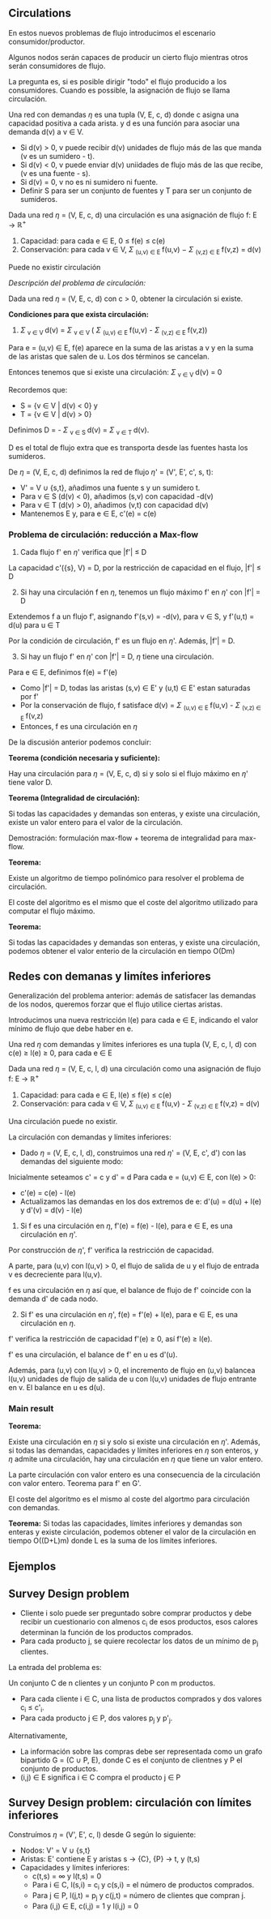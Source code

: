 ## Circulations

En estos nuevos problemas de flujo introducimos el escenario consumidor/productor. 

Algunos nodos serán capaces de producir un cierto flujo mientras otros serán consumidores de flujo. 

La pregunta es, si es posible dirigir "todo" el flujo producido a los consumidores. Cuando es possible, la asignación de flujo se llama circulación. 

Una red con demandas $\eta$ es una tupla (V, E, c, d) donde c asigna una capacidad positiva a cada arista. y d es una función para asociar una demanda d(v) a v $\in$ V.

- Si d(v) > 0, v puede recibir d(v) unidades de flujo más de las que manda (v es un sumidero - t). 
- Si d(v) < 0, v puede enviar d(v) uniidades de flujo más de las que recibe, (v es una fuente - s). 
- Si d(v) = 0, v no es ni sumidero ni fuente. 
- Definir S para ser un conjunto de fuentes y T para ser un conjunto de sumideros. 

Dada una red $\eta$ = (V, E, c, d) una circulación es una asignación de flujo f: E → $\mathbb{R}^+$

1) Capacidad: para cada e $\in$ E, 0 $\leq$ f(e) $\leq$ c(e)
2) Conservación: para cada v $\in$ V, $\Sigma$ <sub> (u,v) $\in$ E </sub> f(u,v) − $\Sigma$ <sub> (v,z) $\in$ E </sub> f(v,z) = d(v)

Puede no existir circulación

*Descripción del problema de circulación:*

Dada una red $\eta$ = (V, E, c, d) con c > 0, obtener la circulación si existe.

**Condiciones para que exista circulación:**
1) $\Sigma$ <sub> v $\in$ V </sub> d(v) =  $\Sigma$ <sub> v $\in$ V </sub> ( $\Sigma$ <sub> (u,v) $\in$ E </sub> f(u,v) - $\Sigma$ <sub> (v,z) $\in$ E </sub> f(v,z)) 

Para e = (u,v) $\in$ E, f(e) aparece en la suma de las aristas a v y en la suma de las aristas que salen de u. Los dos términos se cancelan.

Entonces tenemos que si existe una circulación: $\Sigma$ <sub> v $\in$ V </sub> d(v) = 0

Recordemos que:
- S = {v $\in$ V | d(v) < 0} y
- T = {v $\in$ V | d(v) > 0}

Definimos D = - $\Sigma$ <sub> v $\in$ S </sub> d(v) = $\Sigma$ <sub> v $\in$ T </sub> d(v). 

D es el total de flujo extra que es transporta desde las fuentes hasta los sumideros. 

De $\eta$ = (V, E, c, d) definimos la red de flujo $\eta$' = (V', E', c', s, t):

- V' = V ∪ {s,t}, añadimos una fuente s y un sumidero t. 
- Para v $\in$ S (d(v) < 0), añadimos (s,v) con capacidad -d(v)
- Para v $\in$ T (d(v) > 0), añadimos (v,t) con capacidad d(v)
- Mantenemos E y, para e $\in$ E, c'(e) = c(e)

### Problema de circulación: reducción a Max-flow

1) Cada flujo f' en $\eta$' verifica que |f'| $\leq$ D

La capacidad c'({s}, V) = D, por la restricción de capacidad en el flujo, |f'| $\leq$ D

2) Si hay una circulación f en $\eta$, tenemos un flujo máximo f' en $\eta$' con |f'| = D

Extendemos f a un flujo f', asignando f'(s,v) = -d(v), para v $\in$ S, y f'(u,t) = d(u) para u $\in$ T

Por la condición de circulación, f' es un flujo en $\eta$'. Además, |f'| = D.

3) Si hay un flujo f' en $\eta$' con |f'| = D, $\eta$ tiene una circulación. 

Para e $\in$ E, definimos f(e) = f'(e)

- Como |f'| = D, todas las aristas (s,v) $\in$ E' y (u,t) $\in$ E' estan saturadas por f'
- Por la conservación de flujo, f satisface d(v) = $\Sigma$ <sub> (u,v) $\in$ E </sub> f(u,v) - $\Sigma$ <sub> (v,z) $\in$ E </sub> f(v,z)
- Entonces, f es una circulación en $\eta$

De la discusión anterior podemos concluir:

**Teorema (condición necesaria y suficiente):**

Hay una circulación para $\eta$ = (V, E, c, d) si y solo si el flujo máximo en $\eta$' tiene valor D. 

**Teorema (Integralidad de circulación):**

Si todas las capacidades y demandas son enteras, y existe una circulación, existe un valor entero para el valor de la circulación. 

Demostración: formulación max-flow + teorema de integralidad para max-flow. 

**Teorema:**

Existe un algoritmo de tiempo polinómico para resolver el problema de circulación. 

El coste del algoritmo es el mismo que el coste del algoritmo utilizado para computar el flujo máximo. 

**Teorema:**

Si todas las capacidades y demandas son enteras, y existe una circulación, podemos obtener el valor enterio de la circulación en tiempo O(Dm)

## Redes con demanas y limítes inferiores

Generalización del problema anterior: además de satisfacer las demandas de los nodos, queremos forzar que el flujo utilice ciertas aristas. 

Introducimos una nueva restricción l(e) para cada e $\in$ E, indicando el valor mínimo de flujo que debe haber en e. 

Una red $\eta$ com demandas y límites inferiores es una tupla (V, E, c, l, d) con c(e) $\geq$ l(e) $\geq$ 0, para cada e $\in$ E

Dada una red $\eta$ = (V, E, c, l, d) una circulación como una asignación de flujo f: E → $\mathbb{R}^+$
1) Capacidad: para cada e $\in$ E, l(e) $\leq$ f(e) $\leq$ c(e)
2) Conservación: para cada v $\in$ V, $\Sigma$ <sub> (u,v) $\in$ E </sub> f(u,v) - $\Sigma$ <sub> (v,z) $\in$ E </sub> f(v,z) = d(v)

Una circulación puede no existir. 

La circulación con demandas y límites inferiores: 

- Dado $\eta$ = (V, E, c, l, d), construimos una red $\eta$' = (V, E, c', d') con las demandas del siguiente modo:

Inicialmente seteamos c' = c y d' = d
Para cada e = (u,v) $\in$ E, con l(e) > 0:
  - c'(e) = c(e) - l(e)
  - Actualizamos las demandas en los dos extremos de e:
  d'(u) = d(u) + l(e) y d'(v) = d(v) - l(e)
  
1) Si f es una circulación en $\eta$, f'(e) = f(e) - l(e), para e $\in$ E, es una circulación en $\eta$'.

Por construcción de $\eta$', f' verifica la restricción de capacidad. 

A parte, para (u,v) con l(u,v) > 0, el flujo de salida de u y el flujo de entrada v es decreciente para l(u,v). 

f es una circulación en $\eta$ así que, el balance de flujo de f' coincide con la demanda d' de cada nodo. 

2) Si f' es una circulación en $\eta$', f(e) = f'(e) + l(e), para e $\in$ E, es una circulación en $\eta$.

f' verifica la restricción de capacidad f'(e) $\geq$ 0, así f'(e) $\geq$ l(e). 

f' es una circulación, el balance de f' en u es d'(u). 

Además, para (u,v) con l(u,v) > 0, el incremento de flujo en (u,v) balancea l(u,v) unidades de flujo de salida de u con l(u,v) unidades de flujo entrante en v. El balance en u es d(u).

### Main result

**Teorema:**

Existe una circulación en $\eta$ si y solo si existe una circulación en $\eta$'. Además, si todas las demandas, capacidades y límites inferiores en $\eta$ son enteros, y $\eta$ admite una circulación, hay una circulación en $\eta$ que tiene un valor entero. 

La parte circulación con valor entero es una consecuencia de la circulación con valor entero. Teorema para f' en G'. 

El coste del algoritmo es el mismo al coste del algortmo para circulación con demandas. 

**Teorema:**
Si todas las capacidades, límites inferiores y demandas son enteras y existe circulación, podemos obtener el valor de la circulación en tiempo O((D+L)m) donde L es la suma de los límites inferiores. 

## Ejemplos

## Survey Design problem

- Cliente i solo puede ser preguntado sobre comprar productos y debe recibir un cuestionario con almenos c<sub>i</sub> de esos productos, esos calores determinan la función de los productos comprados. 
- Para cada producto j, se quiere recolectar los datos de un mínimo de p<sub>j</sub> clientes. 

La entrada del problema es:

Un conjunto C de n clientes y un conjunto P con m productos.
- Para cada cliente i $\in$ C, una lista de productos comprados y dos valores c<sub>i</sub> $\leq$ c'<sub>i</sub>.
- Para cada producto j $\in$ P, dos valores p<sub>j</sub> y p'<sub>j</sub>.

Alternativamente, 

- La información sobre las compras debe ser representada como un grafo bipartido G = (C ∪ P, E), donde C es el conjunto de clientnes y P el conjunto de productos.
- (i,j) $\in$ E significa i $\in$ C compra el producto j $\in$ P

## Survey Design problem: circulación con límites inferiores

Construímos $\eta$ = (V', E', c, l) desde G según lo siguiente:

- Nodos: V' = V ∪ {s,t}
- Aristas: E' contiene E y aristas s → {C}, {P} → t, y (t,s)
- Capacidades y límites inferiores:
  - c(t,s) = $\infty$ y l(t,s) = 0
  - Para i $\in$ C, l(s,i) = c<sub>i</sub> y c(s,i) = el número de productos comprados. 
  - Para j $\in$ P, l(j,t) = p<sub>j</sub> y c(j,t) = número de clientes que compran j.
  - Para (i,j) $\in$ E, c(i,j) = 1 y l(i,j) = 0
